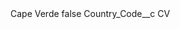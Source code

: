 <?xml version="1.0" encoding="UTF-8"?>
<CustomMetadata xmlns="http://soap.sforce.com/2006/04/metadata" xmlns:xsi="http://www.w3.org/2001/XMLSchema-instance" xmlns:xsd="http://www.w3.org/2001/XMLSchema">
    <label>Cape Verde</label>
    <protected>false</protected>
    <values>
        <field>Country_Code__c</field>
        <value xsi:type="xsd:string">CV</value>
    </values>
</CustomMetadata>
